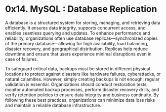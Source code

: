 # 0x14. MySQL : Database Replication

A database is a structured system for storing, managing, and retrieving data
efficiently. It ensures data integrity, supports concurrent access, and enables
seamless querying and updates. To enhance performance and reliability, organizations
often use database replicas—synchronized copies of the primary database—allowing
for high availability, load balancing, disaster recovery, and geographical 
distribution. Replicas help reduce downtime and ensure that users experience minimal
disruptions even in case of failures.

To safeguard critical data, backups must be stored in different physical locations
to protect against disasters like hardware failures, cyberattacks, or natural 
calamities. However, simply creating backups is not enough; regular validation is
essential. Organizations should conduct restoration tests, monitor automated backup
processes, perform disaster recovery drills, and verify retention policies to ensure
data integrity and business continuity. By following these best practices, organizations
can minimize data loss risks and maintain a reliable database infrastructure.
